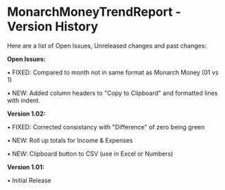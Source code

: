 # MonarchMoneyTrendReport - Version History
Here are a list of Open Issues, Unreleased changes and past changes:

**Open Issues:**

• FIXED: Compared to month not in same format as Monarch Money (01 vs 1)

• NEW: Added column headers to "Copy to Clipboard" and formatted lines with indent.


**Version 1.02:**

• FIXED: Corrected consistancy with "Difference" of zero being green

• NEW: Roll up totals for Income & Expenses

• NEW: Clipboard button to CSV (use in Excel or Numbers) 


**Version 1.01:**

• Initial Release
